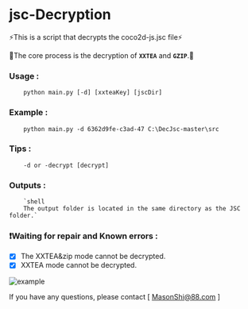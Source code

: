 ﻿# jsc-Decryption

⚡This is a script that decrypts the coco2d-js.jsc file⚡

🌈The core process is the decryption of **`XXTEA`** and **`GZIP`**.🌈

### Usage :
        python main.py [-d] [xxteaKey] [jscDir]
### Example :
        python main.py -d 6362d9fe-c3ad-47 C:\DecJsc-master\src
### Tips :
        -d or -decrypt [decrypt]
### Outputs :
        `shell
        The output folder is located in the same directory as the JSC folder.`

### ❗Waiting for repair and Known errors :
- [x] The XXTEA&zip mode cannot be decrypted.
- [x] XXTEA mode cannot be decrypted.

![example](https://github.com/shiyingqi/jsc-Decompile/blob/main/jsc-Decompile_example.png)

If you have any questions, please contact [ MasonShi@88.com ]
